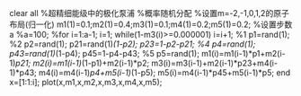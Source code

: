 clear all
%超精细能级中的极化泵浦
%概率随机分配
%设置m=-2,-1,0,1,2的原子布局(归一化)
m1(1)=0.1;m2(1)=0.4;m3(1)=0.1;m4(1)=0.2;m5(1)=0.2;
%设置步数a
%a=100;
%for i=1:a-1;
i=1;
while(1-m3(i)>=0.000001)
    i=i+1;
    %1
    p1=rand(1);
    %2
    p2=rand(1);
    p21=rand(1)*(1-p2);
    p23=1-p2-p21;
    %4
    p4=rand(1);
    p43=rand(1)*(1-p4);
    p45=1-p4-p43;
    %5
    p5=rand(1);
    m1(i)=m1(i-1)*p1+m2(i-1)*p21;
    m2(i)=m1(i-1)*(1-p1)+m2(i-1)*p2;
    m3(i)=m3(i-1)+m2(i-1)*p23+m4(i-1)*p43;
    m4(i)=m4(i-1)*p4+m5(i-1)*(1-p5);
    m5(i)=m4(i-1)*p45+m5(i-1)*p5;
end
x=[1:1:i];
plot(x,m1,x,m2,x,m3,x,m4,x,m5);
 

